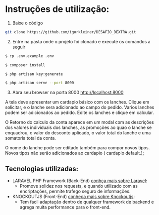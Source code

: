 # Instruções de utilização:

1. Baixe o código 

```sh
git clone https://github.com/igorkleiner/DESAFIO_DEXTRA.git
```

2. Entre na pasta onde o projeto foi clonado e execute os comandos a seguir

```sh
$ cp .env.example .env

$ composer install

$ php artisan key:generate

$ php artisan serve --port 8000
```

3. Abra seu browser na porta 8000 [http://localhost:8000](http://localhost:8000)

A tela deve apresentar um cardapio básico com os lanches.
Clique em solicitar, e o lanche sera adicionado ao campo do pedido.
Varios lanches podem ser adicionados ao pedido.
Edite os lanches e clique em calcular.

O Retorno do calculo da conta aparece em um modal com as descrições dos
valores individuais dos lanches, as promoções ao quao o lanche se enquadrou, o valor do
desconto aplicado, o valor total do lanche e uma somatoria total da conta.

O nome do lanche pode ser editado também para compor novos tipos.
Novos tipos não serão adicionados ao cardapio ( cardapio default.);

## Tecnologias utilizadas:

*  LARAVEL PHP Framework (Back-End) [conhça mais sobre Laravel](https://laravel.com):
   * Promove solidez nos requests, e quando utilizado com as encriptações, permite trafego seguro de informações.
* KNOCKOUTJS (Front-End) [conheça mais sobre Knockoutjs](https://knockoutjs.com):
    * Tem facil adaptação dentro de qualquer framework de backend e agrega muita performance para o front-end.

